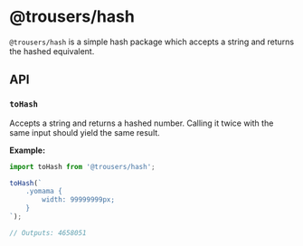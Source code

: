 # @trousers/hash

`@trousers/hash` is a simple hash package which accepts a string and returns the hashed equivalent.

## API

### `toHash`

Accepts a string and returns a hashed number. Calling it twice with the same input should yield the same result.

**Example:**

```jsx
import toHash from '@trousers/hash';

toHash(`
    .yomama {
        width: 99999999px;
    }
`);

// Outputs: 4658051
```

